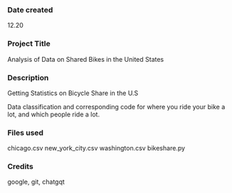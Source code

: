 
### Date created
12.20

### Project Title
Analysis of Data on Shared Bikes in the United States

### Description
Getting Statistics on Bicycle Share in the U.S

Data classification and corresponding code for where you ride your bike a lot, and which people ride a lot.
### Files used
chicago.csv
new_york_city.csv
washington.csv
bikeshare.py

### Credits
google, git, chatgqt
